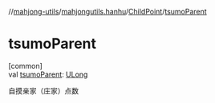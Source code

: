 //[mahjong-utils](../../../index.md)/[mahjongutils.hanhu](../index.md)/[ChildPoint](index.md)/[tsumoParent](tsumo-parent.md)

# tsumoParent

[common]\
val [tsumoParent](tsumo-parent.md): [ULong](https://kotlinlang.org/api/latest/jvm/stdlib/kotlin-stdlib/kotlin/-u-long/index.html)

自摸亲家（庄家）点数
